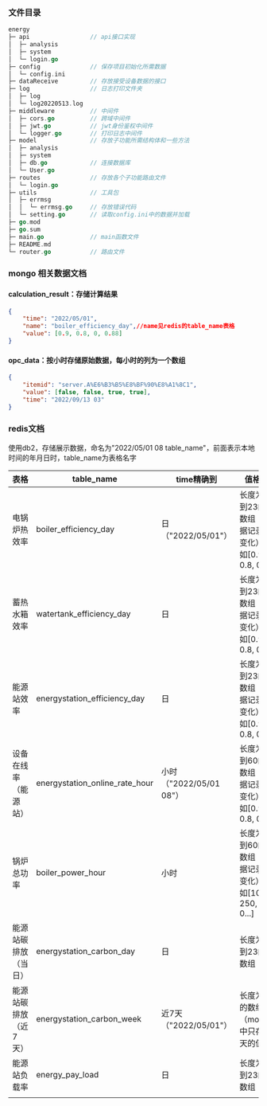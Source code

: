### 文件目录

```go
energy                 
├─ api                 // api接口实现
│  ├─ analysis         
│  ├─ system           
│  └─ login.go         
├─ config              // 保存项目初始化所需数据
│  └─ config.ini       
├─ dataReceive         // 存放接受设备数据的接口
├─ log                 // 日志打印文件夹
│  ├─ log              
│  └─ log20220513.log  
├─ middleware          // 中间件
│  ├─ cors.go          // 跨域中间件
│  ├─ jwt.go           // jwt身份鉴权中间件
│  └─ logger.go        // 打印日志中间件
├─ model               // 存放子功能所需结构体和一些方法
│  ├─ analysis         
│  ├─ system           
│  ├─ db.go            // 连接数据库
│  └─ User.go          
├─ routes              // 存放各个子功能路由文件 
│  └─ login.go         
├─ utils               // 工具包
│  ├─ errmsg           
│  │  └─ errmsg.go     // 存放错误代码
│  └─ setting.go       // 读取config.ini中的数据并加载
├─ go.mod              
├─ go.sum              
├─ main.go             // main函数文件
├─ README.md           
└─ router.go           // 路由文件
```

### mongo 相关数据文档

#### calculation_result：存储计算结果
```json
{
    "time": "2022/05/01",
    "name": "boiler_efficiency_day",//name见redis的table_name表格
    "value": [0.9, 0.8, 0, 0.88]
}
```

#### opc_data：按小时存储原始数据，每小时的列为一个数组

```json
{
    "itemid": "server.A%E6%B3%B5%E8%BF%90%E8%A1%8C1",
    "value": [false, false, true, true],
    "time": "2022/09/13 03"
}
```



### redis文档

使用db2，存储展示数据，命名为"2022/05/01 08 table_name"，前面表示本地时间的年月日时，table_name为表格名字

| 表格                  | table_name                     | time精确到              | 值格式                                                  |
| --------------------- | ------------------------------ | ----------------------- | ------------------------------------------------------- |
| 电锅炉热效率          | boiler_efficiency_day          | 日（"2022/05/01"）      | 长度为0到23的数组（根据记录值变化），如[0.9, 0.8, 0...] |
| 蓄热水箱效率          | watertank_efficiency_day       | 日                      | 长度为0到23的数组（根据记录值变化），如[0.9, 0.8, 0...] |
| 能源站效率            | energystation_efficiency_day   | 日                      | 长度为0到23的数组（根据记录值变化），如[0.9, 0.8, 0...] |
| 设备在线率（能源站）  | energystation_online_rate_hour | 小时（"2022/05/01 08"） | 长度为0到60的数组（根据记录值变化），如[0.9, 0.8, 0...] |
| 锅炉总功率            | boiler_power_hour              | 小时                    | 长度为0到60的数组（根据记录值变化），如[100, 250, 0...] |
| 能源站碳排放（当日）  | energystation_carbon_day       | 日                      | 长度为0到23的数组                                       |
| 能源站碳排放（近7天） | energystation_carbon_week      | 近7天（"2022/05/01"）   | 长度为7的数组（mongo中只存当天的值）                    |
| 能源站负载率          | energy_pay_load                | 日                      | 长度为0到23的数组                                       |
|                       |                                |                         |                                                         |

